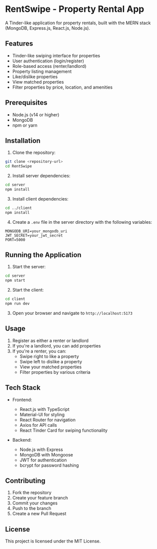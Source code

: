 # RentSwipe - Property Rental App

A Tinder-like application for property rentals, built with the MERN stack (MongoDB, Express.js, React.js, Node.js).

## Features

- Tinder-like swiping interface for properties
- User authentication (login/register)
- Role-based access (renter/landlord)
- Property listing management
- Like/dislike properties
- View matched properties
- Filter properties by price, location, and amenities

## Prerequisites

- Node.js (v14 or higher)
- MongoDB
- npm or yarn

## Installation

1. Clone the repository:
```bash
git clone <repository-url>
cd RentSwipe
```

2. Install server dependencies:
```bash
cd server
npm install
```

3. Install client dependencies:
```bash
cd ../client
npm install
```

4. Create a `.env` file in the server directory with the following variables:
```
MONGODB_URI=your_mongodb_uri
JWT_SECRET=your_jwt_secret
PORT=5000
```

## Running the Application

1. Start the server:
```bash
cd server
npm start
```

2. Start the client:
```bash
cd client
npm run dev
```

3. Open your browser and navigate to `http://localhost:5173`

## Usage

1. Register as either a renter or landlord
2. If you're a landlord, you can add properties
3. If you're a renter, you can:
   - Swipe right to like a property
   - Swipe left to dislike a property
   - View your matched properties
   - Filter properties by various criteria

## Tech Stack

- Frontend:
  - React.js with TypeScript
  - Material-UI for styling
  - React Router for navigation
  - Axios for API calls
  - React Tinder Card for swiping functionality

- Backend:
  - Node.js with Express
  - MongoDB with Mongoose
  - JWT for authentication
  - bcrypt for password hashing

## Contributing

1. Fork the repository
2. Create your feature branch
3. Commit your changes
4. Push to the branch
5. Create a new Pull Request

## License

This project is licensed under the MIT License. 